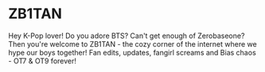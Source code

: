 # ZB1TAN
Hey K-Pop lover! Do you adore BTS? Can't get enough of Zerobaseone? Then you're welcome to ZB1TAN - the cozy corner of the internet where we hype our boys together! Fan edits, updates, fangirl screams and Bias chaos - OT7 &amp; OT9 forever!

